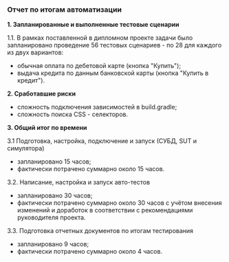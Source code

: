 ### Отчет по итогам автоматизации

**1. Запланированные и выполненные тестовые сценарии**

1.1. В рамках поставленной в дипломном проекте задачи было запланировано проведение 56 тестовых сценариев -
по 28 для каждого из двух вариантов:

- обычная оплата по дебетовой карте (кнопка "Купить");
- выдача кредита по данным банковской карты (кнопка "Купить в кредит").

**2. Сработавшие риски**

- сложность подключения зависимостей в build.gradle;
- сложность поиска CSS - селекторов.

**3. Общий итог по времени**

3.1 Подготовка, настройка, подключение и запуск (СУБД, SUT и симулятора)

- запланировано 15 часов;
- фактически потрачено суммарно около 15 часов.

3.2. Написание, настройка и запуск авто-тестов

- запланировано 30 часов;
- фактически потрачено суммарно около 30 часов с учётом внесения изменений и доработок 
  в соответствии с рекомендациями руководителя проекта.

3.3. Подготовка отчетных документов по итогам тестирования

- запланировано 9 часов;
- фактически потрачено суммарно около 4 часов.



